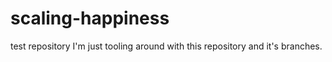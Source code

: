 # scaling-happiness
test repository
I'm just tooling around with this repository and it's branches.

